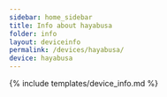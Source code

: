 ```yaml
---
sidebar: home_sidebar
title: Info about hayabusa
folder: info
layout: deviceinfo
permalink: /devices/hayabusa/
device: hayabusa
---
```

{% include templates/device_info.md %}
